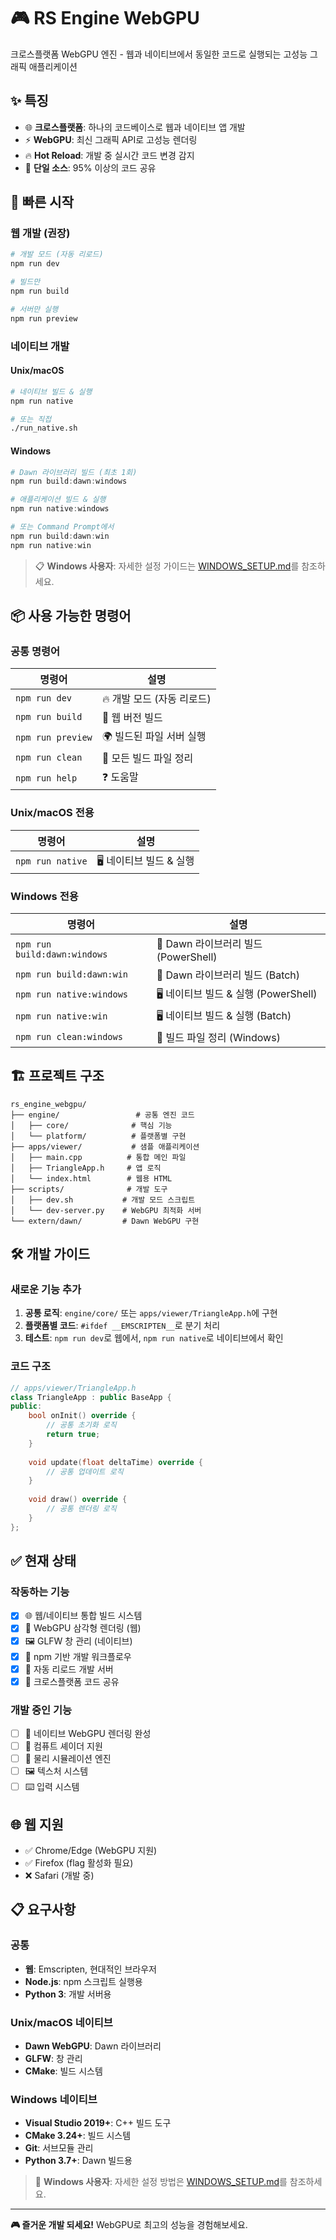 # 🎮 RS Engine WebGPU

크로스플랫폼 WebGPU 엔진 - 웹과 네이티브에서 동일한 코드로 실행되는 고성능 그래픽 애플리케이션

## ✨ 특징

- 🌐 **크로스플랫폼**: 하나의 코드베이스로 웹과 네이티브 앱 개발
- ⚡ **WebGPU**: 최신 그래픽 API로 고성능 렌더링
- 🔥 **Hot Reload**: 개발 중 실시간 코드 변경 감지
- 🎯 **단일 소스**: 95% 이상의 코드 공유

## 🚀 빠른 시작

### 웹 개발 (권장)

```bash
# 개발 모드 (자동 리로드)
npm run dev

# 빌드만
npm run build

# 서버만 실행
npm run preview
```

### 네이티브 개발

#### Unix/macOS
```bash
# 네이티브 빌드 & 실행
npm run native

# 또는 직접
./run_native.sh
```

#### Windows
```powershell
# Dawn 라이브러리 빌드 (최초 1회)
npm run build:dawn:windows

# 애플리케이션 빌드 & 실행
npm run native:windows

# 또는 Command Prompt에서
npm run build:dawn:win
npm run native:win
```

> 📋 **Windows 사용자**: 자세한 설정 가이드는 [WINDOWS_SETUP.md](./WINDOWS_SETUP.md)를 참조하세요.

## 📦 사용 가능한 명령어

### 공통 명령어
| 명령어 | 설명 |
|--------|------|
| `npm run dev` | 🔥 개발 모드 (자동 리로드) |
| `npm run build` | 🔨 웹 버전 빌드 |
| `npm run preview` | 🌍 빌드된 파일 서버 실행 |
| `npm run clean` | 🧹 모든 빌드 파일 정리 |
| `npm run help` | ❓ 도움말 |

### Unix/macOS 전용
| 명령어 | 설명 |
|--------|------|
| `npm run native` | 🖥️ 네이티브 빌드 & 실행 |

### Windows 전용
| 명령어 | 설명 |
|--------|------|
| `npm run build:dawn:windows` | 🌅 Dawn 라이브러리 빌드 (PowerShell) |
| `npm run build:dawn:win` | 🌅 Dawn 라이브러리 빌드 (Batch) |
| `npm run native:windows` | 🖥️ 네이티브 빌드 & 실행 (PowerShell) |
| `npm run native:win` | 🖥️ 네이티브 빌드 & 실행 (Batch) |
| `npm run clean:windows` | 🧹 빌드 파일 정리 (Windows) |

## 🏗️ 프로젝트 구조

```
rs_engine_webgpu/
├── engine/                 # 공통 엔진 코드
│   ├── core/              # 핵심 기능
│   └── platform/          # 플랫폼별 구현
├── apps/viewer/           # 샘플 애플리케이션
│   ├── main.cpp          # 통합 메인 파일
│   ├── TriangleApp.h     # 앱 로직
│   └── index.html        # 웹용 HTML
├── scripts/              # 개발 도구
│   ├── dev.sh           # 개발 모드 스크립트
│   └── dev-server.py    # WebGPU 최적화 서버
└── extern/dawn/         # Dawn WebGPU 구현
```

## 🛠️ 개발 가이드

### 새로운 기능 추가

1. **공통 로직**: `engine/core/` 또는 `apps/viewer/TriangleApp.h`에 구현
2. **플랫폼별 코드**: `#ifdef __EMSCRIPTEN__`로 분기 처리
3. **테스트**: `npm run dev`로 웹에서, `npm run native`로 네이티브에서 확인

### 코드 구조

```cpp
// apps/viewer/TriangleApp.h
class TriangleApp : public BaseApp {
public:
    bool onInit() override {
        // 공통 초기화 로직
        return true;
    }
    
    void update(float deltaTime) override {
        // 공통 업데이트 로직
    }
    
    void draw() override {
        // 공통 렌더링 로직
    }
};
```

## ✅ 현재 상태

### 작동하는 기능
- [x] 🌐 웹/네이티브 통합 빌드 시스템
- [x] 🎨 WebGPU 삼각형 렌더링 (웹)
- [x] 🖼️ GLFW 창 관리 (네이티브)
- [x] 🔧 npm 기반 개발 워크플로우
- [x] 🚀 자동 리로드 개발 서버
- [x] 📱 크로스플랫폼 코드 공유

### 개발 중인 기능
- [ ] 🎯 네이티브 WebGPU 렌더링 완성
- [ ] 💾 컴퓨트 셰이더 지원
- [ ] 🌊 물리 시뮬레이션 엔진
- [ ] 🖼️ 텍스처 시스템
- [ ] ⌨️ 입력 시스템

## 🌐 웹 지원

- ✅ Chrome/Edge (WebGPU 지원)
- ✅ Firefox (flag 활성화 필요)
- ❌ Safari (개발 중)

## 📋 요구사항

### 공통
- **웹**: Emscripten, 현대적인 브라우저
- **Node.js**: npm 스크립트 실행용
- **Python 3**: 개발 서버용

### Unix/macOS 네이티브
- **Dawn WebGPU**: Dawn 라이브러리
- **GLFW**: 창 관리
- **CMake**: 빌드 시스템

### Windows 네이티브
- **Visual Studio 2019+**: C++ 빌드 도구
- **CMake 3.24+**: 빌드 시스템
- **Git**: 서브모듈 관리
- **Python 3.7+**: Dawn 빌드용

> 📖 **Windows 사용자**: 자세한 설정 방법은 [WINDOWS_SETUP.md](./WINDOWS_SETUP.md)를 참조하세요.

---

**🎮 즐거운 개발 되세요!** WebGPU로 최고의 성능을 경험해보세요.
